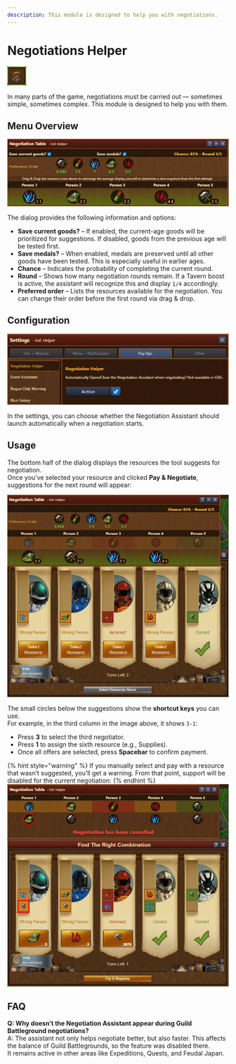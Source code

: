 ```yaml
---
description: This module is designed to help you with negotiations.
---
```


# Negotiations Helper

![Icon](./.images/icon.png)

In many parts of the game, negotiations must be carried out — sometimes simple, sometimes complex. This module is designed to help you with them.

## Menu Overview

![Negotiation table](./.images/menu-layout.png)

The dialog provides the following information and options:

- **Save current goods?** – If enabled, the current-age goods will be prioritized for suggestions. If disabled, goods from the previous age will be tested first.
- **Save medals?** – When enabled, medals are preserved until all other goods have been tested. This is especially useful in earlier ages.
- **Chance** – Indicates the probability of completing the current round.
- **Round** – Shows how many negotiation rounds remain. If a Tavern boost is active, the assistant will recognize this and display `1/4` accordingly.
- **Preferred order** – Lists the resources available for the negotiation. You can change their order before the first round via drag & drop.

## Configuration

![Settings menu](./.images/settings-menu.png)

In the settings, you can choose whether the Negotiation Assistant should launch automatically when a negotiation starts.

## Usage

The bottom half of the dialog displays the resources the tool suggests for negotiation.  
Once you’ve selected your resource and clicked **Pay & Negotiate**, suggestions for the next round will appear:

![Negotiation table Round 2](./.images/negotiation-round-two.png)

The small circles below the suggestions show the **shortcut keys** you can use.  
For example, in the third column in the image above, it shows `3-1`:
- Press **3** to select the third negotiator.
- Press **1** to assign the sixth resource (e.g., Supplies).
- Once all offers are selected, press **Spacebar** to confirm payment.

{% hint style="warning" %}
If you manually select and pay with a resource that wasn’t suggested, you’ll get a warning. From that point, support will be disabled for the current negotiation:
{% endhint %}
![Wrong good selected](./.images/manual-negotiation.png)

## FAQ

**Q: Why doesn’t the Negotiation Assistant appear during Guild Battleground negotiations?**  
A: The assistant not only helps negotiate better, but also faster. This affects the balance of Guild Battlegrounds, so the feature was disabled there.  
It remains active in other areas like Expeditions, Quests, and Feudal Japan.
